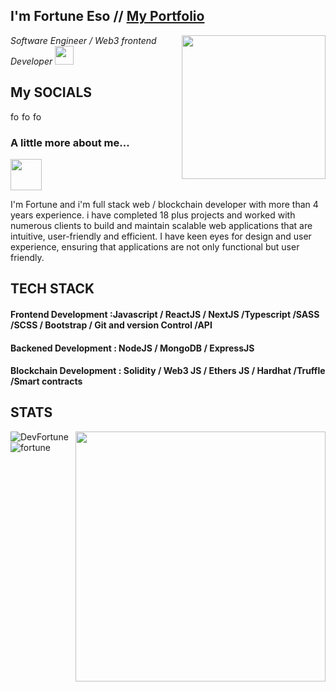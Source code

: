 ## <h2> I'm Fortune Eso //  <a href="https://fortunedev.netlify.app">My Portfolio</a> </h2>
<img align='right' src="https://media.giphy.com/media/M9gbBd9nbDrOTu1Mqx/giphy.gif" width="230">
<p><em>Software Engineer / Web3 frontend Developer <img src="https://media.giphy.com/media/WUlplcMpOCEmTGBtBW/giphy.gif" width="30"> 
</em></p>

## My SOCIALS



<a href="https://www.linkedin.com/in/fortune-eso-636b6018a/">
  <img align="left" alt="fortune's Linkdein" width="15px" src="https://cdn.jsdelivr.net/npm/simple-icons@v3/icons/linkedin.svg" />
</a>
<a href="https://github.com/DevFortune">
  <img align="left" alt="fortune's Github" width="15px" src="https://cdn.jsdelivr.net/npm/simple-icons@v3/icons/github.svg" />
</a>

<a href="https://www.twitter.com/DevvFortune">
  <img align="left" alt="fortune's twitter" width="15px" src="https://cdn.jsdelivr.net/npm/simple-icons@3.1.0/icons/twitter.svg" />
</a>

<br />
 <h3> A little more about me...</h3>  
<img src="https://media.giphy.com/media/12oufCB0MyZ1Go/giphy.gif" width="50"></h2>



I'm Fortune and i'm full stack web / blockchain developer with more than 4 years experience.
i have completed 18 plus projects and worked with numerous clients to build and maintain scalable web applications that are intuitive, user-friendly and efficient.
I have keen eyes for design and user experience, ensuring that applications are not only functional but user friendly. 

## TECH STACK
#### Frontend Development :Javascript / ReactJS / NextJS /Typescript /SASS /SCSS / Bootstrap / Git and version Control /API
#### Backened Development :  NodeJS / MongoDB / ExpressJS
#### Blockchain Development : Solidity / Web3 JS / Ethers JS / Hardhat /Truffle /Smart contracts


## STATS


<p><img align="left" src="https://github-readme-stats.vercel.app/api/top-langs?username=DevFortune&show_icons=true&locale=en&layout=compact&theme=" alt="DevFortune" /></p>

[<img align="right" width="400" src="https://github-readme-stats.vercel.app/api?username=DevFortune&show_icons=true"/>](https://github.com/michealfortunatus/)

<p><img align="center" src="https://github-readme-streak-stats.herokuapp.com/?user=DevFortune&&theme=" alt="fortune" /></p>





